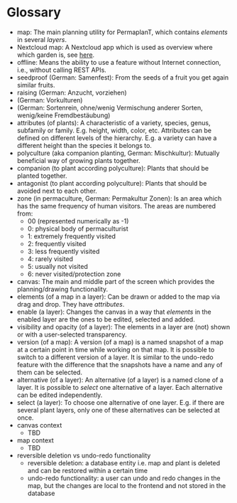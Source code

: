 # Glossary

-   map:
    The main planning utility for PermaplanT, which contains _elements_ in several _layers_.
-   Nextcloud map:
    A Nextcloud app which is used as overview where which garden is, see [here](https://apps.nextcloud.com/apps/maps).
-   offline:
    Means the ability to use a feature without Internet connection, i.e., without calling REST APIs.
-   seedproof (German: Samenfest):
    From the seeds of a fruit you get again similar fruits.
-   raising (German: Anzucht, vorziehen)
-   (German: Vorkulturen)
-   (German: Sortenrein, ohne/wenig Vermischung anderer Sorten, wenig/keine Fremdbestäubung)
-   attributes (of plants):
    A characteristic of a variety, species, genus, subfamily or family.
    E.g. height, width, color, etc.
    Attributes can be defined on different levels of the hierarchy.
    E.g. a variety can have a different height than the species it belongs to.
-   polyculture (aka companion planting, German: Mischkultur):
    Mutually beneficial way of growing plants together.
-   companion (to plant according polyculture):
    Plants that should be planted together.
-   antagonist (to plant according polyculture):
    Plants that should be avoided next to each other.
-   zone (in permaculture, German: Permakultur Zonen):
    Is an area which has the same frequency of human visitors.
    The areas are numbered from:
    -   00 (represented numerically as -1)
    -   0: physical body of permaculturist
    -   1: extremely frequently visited
    -   2: frequently visited
    -   3: less frequently visited
    -   4: rarely visited
    -   5: usually not visited
    -   6: never visited/protection zone
-   canvas:
    The main and middle part of the screen which provides the planning/drawing functionality.
-   elements (of a map in a layer):
    Can be drawn or added to the map via drag and drop.
    They have _attributes_.
-   enable (a layer):
    Changes the canvas in a way that _elements_ in the enabled layer are the ones to be edited, selected and added.
-   visibility and opacity (of a layer):
    The elements in a layer are (not) shown or with a user-selected transparency.
-   version (of a map):
    A version (of a map) is a named snapshot of a map at a certain point in time while working on that map.
    It is possible to switch to a different version of a layer.
    It is similar to the undo-redo feature with the difference that the snapshots have a name and any of them can be selected.
-   alternative (of a layer):
    An alternative (of a layer) is a named clone of a layer.
    It is possible to _select_ one alternative of a layer.
    Each alternative can be edited independently.
-   select (a layer):
    To choose one alternative of one layer.
    E.g. if there are several plant layers, only one of these alternatives can be selected at once.
-   canvas context
    -   TBD
-   map context
    -   TBD
-   reversible deletion vs undo-redo functionality
    -   reversible deletion: a database entity i.e. map and plant is deleted and can be restored within a certain time
    -   undo-redo functionality: a user can undo and redo changes in the map, but the changes are local to the frontend and not stored in the database
